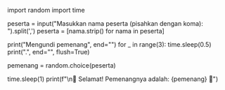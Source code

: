import random
import time

peserta = input("Masukkan nama peserta (pisahkan dengan koma): ").split(',')
peserta = [nama.strip() for nama in peserta]

print("Mengundi pemenang", end="")
for _ in range(3):
    time.sleep(0.5)
    print(".", end="", flush=True)


pemenang = random.choice(peserta)


time.sleep(1)
print(f"\n🎉 Selamat! Pemenangnya adalah: {pemenang} 🎊")
